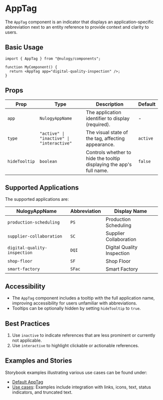 # AppTag

The `AppTag` component is an indicator that displays an application-specific abbreviation next to an entity reference to provide context and clarity to users.

## Basic Usage

```tsx
import { AppTag } from "@nulogy/components";

function MyComponent() {
  return <AppTag app="digital-quality-inspection" />;
}
```

## Props

| Prop          | Type                                      | Description                                                          | Default  |
| ------------- | ----------------------------------------- | -------------------------------------------------------------------- | -------- |
| `app`         | `NulogyAppName`                           | The application identifier to display (required).                    | -        |
| `type`        | `"active" \| "inactive" \| "interactive"` | The visual state of the tag, affecting appearance.                   | `active` |
| `hideTooltip` | `boolean`                                 | Controls whether to hide the tooltip displaying the app's full name. | `false`  |

## Supported Applications

The supported applications are:

| NulogyAppName                | Abbreviation | Display Name               |
| ---------------------------- | ------------ | -------------------------- |
| `production-scheduling`      | `PS`         | Production Scheduling      |
| `supplier-collaboration`     | `SC`         | Supplier Collaboration     |
| `digital-quality-inspection` | `DQI`        | Digital Quality Inspection |
| `shop-floor`                 | `SF`         | Shop Floor                 |
| `smart-factory`              | `SFac`       | Smart Factory              |

## Accessibility

- The `AppTag` component includes a tooltip with the full application name, improving accessibility for users unfamiliar with abbreviations.
- Tooltips can be optionally hidden by setting `hideTooltip` to `true`.

## Best Practices

1. Use `inactive` to indicate references that are less prominent or currently not applicable.
2. Use `interactive` to highlight clickable or actionable references.

## Examples and Stories

Storybook examples illustrating various use cases can be found under:

- [Default AppTag](./stories/AppTag.story.tsx)
- [Use cases](./stories/AppTag.usecases.story.tsx): Examples include integration with links, icons, text, status indicators, and truncated text.
